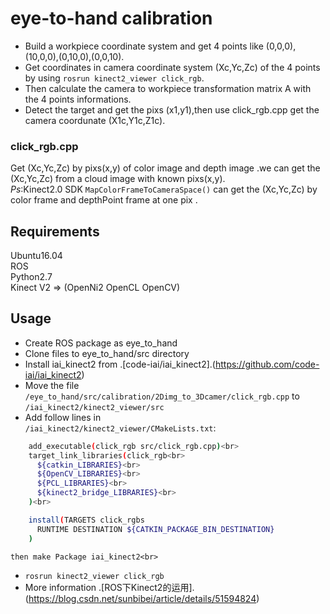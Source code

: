 eye-to-hand calibration 
=========================
* Build a workpiece coordinate system and get 4 points like (0,0,0),(10,0,0),(0,10,0),(0,0,10).<br> 
* Get coordinates in camera coordinate system (Xc,Yc,Zc) of the 4 points by using `rosrun kinect2_viewer click_rgb`.<br> 
* Then calculate the camera to workpiece transformation matrix A with the 4 points informations.<br> 
* Detect the target and get the pixs (x1,y1),then use click_rgb.cpp get the camera coordunate (X1c,Y1c,Z1c).<br> 

### click_rgb.cpp
Get (Xc,Yc,Zc) by pixs(x,y) of color image and depth image .we can get the (Xc,Yc,Zc) from a cloud image with known pixs(x,y).<br> 
*Ps*:Kinect2.0 SDK `MapColorFrameToCameraSpace()` can get the (Xc,Yc,Zc) by color frame and depthPoint frame at one pix .<br> 

## Requirements

Ubuntu16.04<br> 
ROS<br> 
Python2.7<br> 
Kinect V2 => (OpenNi2 OpenCL OpenCV)<br> 

## Usage

* Create ROS package as eye_to_hand <br> 
* Clone files to eye_to_hand/src directory<br> 
* Install iai_kinect2 from .[code-iai/iai_kinect2].(https://github.com/code-iai/iai_kinect2)<br> 
* Move the file `/eye_to_hand/src/calibration/2Dimg_to_3Dcamer/click_rgb.cpp` to  `/iai_kinect2/kinect2_viewer/src` <br> 
* Add follow lines in<br> `/iai_kinect2/kinect2_viewer/CMakeLists.txt`:<br> 
```Bash
	add_executable(click_rgb src/click_rgb.cpp)<br> 
	target_link_libraries(click_rgb<br> 
	  ${catkin_LIBRARIES}<br> 
	  ${OpenCV_LIBRARIES}<br> 
	  ${PCL_LIBRARIES}<br> 
	  ${kinect2_bridge_LIBRARIES}<br> 
	)<br> 

	install(TARGETS click_rgbs
	  RUNTIME DESTINATION ${CATKIN_PACKAGE_BIN_DESTINATION}
	)
```
 
	then make Package iai_kinect2<br> 
* `rosrun kinect2_viewer click_rgb`<br>
* More information .[ROS下Kinect2的运用].(https://blog.csdn.net/sunbibei/article/details/51594824)
